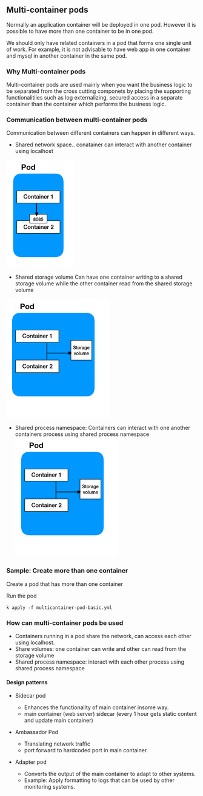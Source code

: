 ## Multi-container pods
Normally an application container will be deployed in one pod. However it is possible to have more than one container to be in one pod.

We should only have related containers in a pod that forms one single unit of work. For example, it is not advisable to have web app in one container and mysql in another container in the same pod.

### Why Multi-container pods
Multi-container pods are used mainly when you want the business logic to be separated from the cross cutting componets by placing the supporting functionalitiies such as log externalizing, secured access in a separate container than the container which performs the business logic. 

### Communication between multi-container pods

Communication between different containers can happen in different ways. 



* Shared network space.. conatainer can interact with another container using localhost
 
![network port](screenshots/container-networking-port.png)

* Shared storage volume
Can have one container writing to a shared storage
volume while the other container read from the 
shared storage volume 

![Storage volume](screenshots/container-storage.png)

* Shared process namespace: Containers can interact with one another containers process using shared process namespace
![Shared process namespace](screenshots/container-storage.png)


### Sample: Create more than one container
Create a pod that has more than one container

Run the pod
```shell script
k apply -f multicontainer-pod-basic.yml

```

### How can multi-container pods be used
- Containers running in a pod share the network, can access each other using localhost. 
- Share volumes: one container can write and other can read from the storage volume 
- Shared process namespace: interact with each other process using shared process namespace

#### Design patterns
* Sidecar pod
    - Enhances the functionality of main container insome way. 
    - main container (web server) sidecar (every 1 hour gets static content and update main container)
    
* Ambassador Pod
    - Translating network traffic
    - port forward to hardcoded port in main container. 
    
* Adapter pod
    - Converts the output of the main container to adapt to other systems. 
    - Example: Apply formatting to logs that can be used by other monitoring systems. 
 
 

